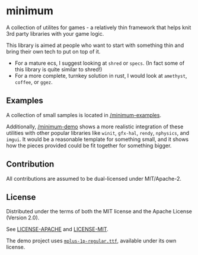 # minimum

A collection of utilites for games - a relatively thin framework that helps knit 3rd party libraries with your game logic.

This library is aimed at people who want to start with something thin and bring their own tech to put on top of it.

 * For a mature ecs, I suggest looking at `shred` or `specs`. (In fact some of this library is quite similar to shred!)
 * For a more complete, turnkey solution in rust, I would look at `amethyst`, `coffee`, or `ggez`.

## Examples

A collection of small samples is located in [/minimum-examples](minimum-examples).

Additionally, [/minimum-demo](minimum-demo) shows a more realistic integration of these utilities with other popular 
libraries like `winit`, `gfx-hal`, `rendy`, `nphysics`, and `imgui`. It would be a reasonable template for something
small, and it shows how the pieces provided could be fit together for something bigger.

## Contribution

All contributions are assumed to be dual-licensed under MIT/Apache-2.

## License

Distributed under the terms of both the MIT license and the Apache License (Version 2.0).

See [LICENSE-APACHE](LICENSE-APACHE) and [LICENSE-MIT](LICENSE-MIT).

The demo project uses [`mplus-1p-regular.ttf`](http://mplus-fonts.osdn.jp), available under its own license.

